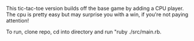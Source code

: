  This tic-tac-toe version builds off the base game by adding a CPU player. <br />
 The cpu is pretty easy but may surprise you with a win, if you're not paying attention!
<br />
 
To run, clone repo, cd into directory and run "ruby ./src/main.rb.
